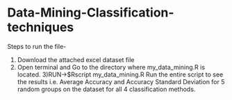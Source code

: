 # Data-Mining-Classification-techniques

Steps to run the file-
1) Download the attached excel dataset file
2) Open terminal and Go to the directory where my_data_mining.R is located.
3)RUN->$Rscript my_data_mining.R 
Run the entire script to see the results i.e. Average Accuracy and  Accuracy Standard Deviation for 5 random groups on the dataset for all 4 classification methods.
